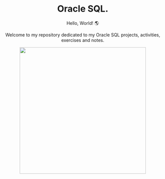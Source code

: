<h1 align="center">Oracle SQL.</h1>

<p align="center">Hello, World! 🌎</p>
<p align="center">Welcome to my repository dedicated to my Oracle SQL projects, activities, exercises and notes.</p>

<div align="center">
  <img width = 400hr src="https://user-images.githubusercontent.com/87160095/200141234-99824883-42dd-4ee8-b0a2-afb8b24d0f31.png">
</div>

